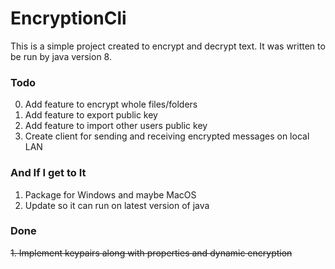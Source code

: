 # EncryptionCli

This is a simple project created to encrypt and decrypt text. It was written to be run by java version 8.

### Todo

0. Add feature to encrypt whole files/folders
1. Add feature to export public key
2. Add feature to import other users public key
3. Create client for sending and receiving encrypted messages on local LAN 


### And If I get to It

1. Package for Windows and maybe MacOS
2. Update so it can run on latest version of java

### Done

~~1. Implement keypairs along with properties and dynamic encryption~~
